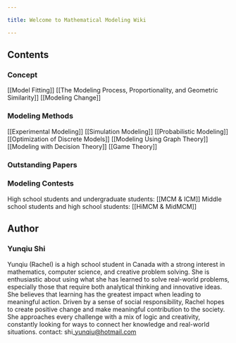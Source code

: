 ```yaml
---

title: Welcome to Mathematical Modeling Wiki

---
```




## Contents

### Concept

\[\[Model Fitting]]
\[\[The Modeling Process, Proportionality, and Geometric Similarity]]
\[\[Modeling Change]]

### Modeling Methods

\[\[Experimental Modeling]]
\[\[Simulation Modeling]]
\[\[Probabilistic Modeling]]
\[\[Optimization of Discrete Models]]
\[\[Modeling Using Graph Theory]]
\[\[Modeling with Decision Theory]]
\[\[Game Theory]]

### Outstanding Papers

### Modeling Contests

High school students and undergraduate students: \[\[MCM \& ICM]]
Middle school students and high school students: \[\[HiMCM \& MidMCM]]

## Author

### Yunqiu Shi

Yunqiu (Rachel) is a high school student in Canada with a strong interest in mathematics, computer science, and creative problem solving. She is enthusiastic about using what she has learned to solve real-world problems, especially those that require both analytical thinking and innovative ideas. She believes that learning has the greatest impact when leading to meaningful action. Driven by a sense of social responsibility, Rachel hopes to create positive change and make meaningful contribution to the society. She approaches every challenge with a mix of logic and creativity, constantly looking for ways to connect her knowledge and real-world situations.
contact: shi\_yunqiu@hotmail.com

